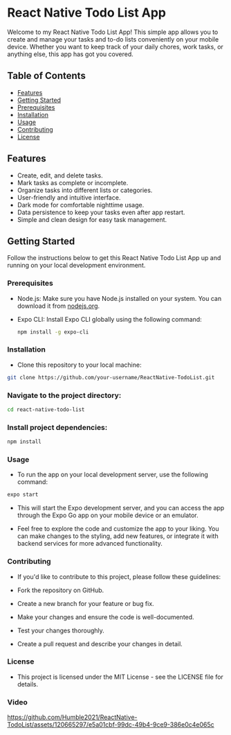 # React Native Todo List App

Welcome to my React Native Todo List App! This simple app allows you to create and manage your tasks and to-do lists conveniently on your mobile device. Whether you want to keep track of your daily chores, work tasks, or anything else, this app has got you covered.

## Table of Contents

- [Features](#features)
- [Getting Started](#getting-started)
- [Prerequisites](#prerequisites)
- [Installation](#installation)
- [Usage](#usage)
- [Contributing](#contributing)
- [License](#license)

## Features

- Create, edit, and delete tasks.
- Mark tasks as complete or incomplete.
- Organize tasks into different lists or categories.
- User-friendly and intuitive interface.
- Dark mode for comfortable nighttime usage.
- Data persistence to keep your tasks even after app restart.
- Simple and clean design for easy task management.

## Getting Started

Follow the instructions below to get this React Native Todo List App up and running on your local development environment.

### Prerequisites

- Node.js: Make sure you have Node.js installed on your system. You can download it from [nodejs.org](https://nodejs.org/).

- Expo CLI: Install Expo CLI globally using the following command:

  ```bash
  npm install -g expo-cli
  ```

### Installation

 - Clone this repository to your local machine:

```bash
git clone https://github.com/your-username/ReactNative-TodoList.git
```

### Navigate to the project directory:

```bash
cd react-native-todo-list
```

### Install project dependencies:

```bash
npm install
```

### Usage
- To run the app on your local development server, use the following command:

```bash
expo start
```

- This will start the Expo development server, and you can access the app through the Expo Go app on your mobile device or an emulator.

- Feel free to explore the code and customize the app to your liking. You can make changes to the styling, add new features, or integrate it with backend services for more advanced functionality.

### Contributing

- If you'd like to contribute to this project, please follow these guidelines:

- Fork the repository on GitHub.
- Create a new branch for your feature or bug fix.
- Make your changes and ensure the code is well-documented.
- Test your changes thoroughly.
- Create a pull request and describe your changes in detail.

### License
 - This project is licensed under the MIT License - see the LICENSE file for details.


### Video

https://github.com/Humble2021/ReactNative-TodoList/assets/120665297/e5a01cbf-99dc-49b4-9ce9-386e0c4e065c

